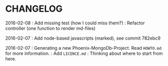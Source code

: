 CHANGELOG
=========

2016-02-08
:      Add missing test (how I could miss them?)
:      Refactor controller (one function to render md-files)

2016-02-07
:      Add node-based javascripts (marked), see commit 782ebc9

2016-02-07
:      Generating a new Phoenix-MongoDb-Project.
       Read `HOWTO.md` for more information.
:      Add `LICENCE.md`
:      Thinking about where to start from here.



